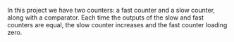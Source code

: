 In this project we have two counters: a fast counter and a slow counter, along with a comparator. Each time the outputs of the slow and fast counters are equal, the slow counter increases and the fast counter loading zero.
